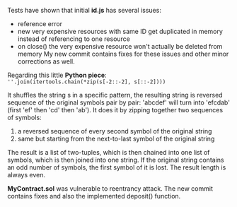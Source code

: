 Tests have shown that initial **id.js** has several issues:
 - reference error
 - new very expensive resources with same ID get duplicated in memory instead of referencing to one resource
 - on close() the very expensive resource won't actually be deleted from memory
My new commit contains fixes for these issues and other minor corrections as well.


Regarding this little **Python piece**: `''.join(itertools.chain(*zip(s[-2::-2], s[::-2])))`

It shuffles the string s in a specific pattern, the resulting string is reversed sequence of the original symbols pair by pair:
'abcdef' will turn into 'efcdab' (first 'ef' then 'cd' then 'ab').
It does it by zipping together two sequences of symbols:
 1) a reversed sequence of every second symbol of the original string
 2) same but starting from the next-to-last symbol of the original string

The result is a list of two-tuples, which is then chained into one list of symbols, which is then joined into one string.
If the original string contains an odd number of symbols, the first symbol of it is lost. The result length is always even.


**MyContract.sol** was vulnerable to reentrancy attack. The new commit contains fixes and also the implemented deposit() function.
